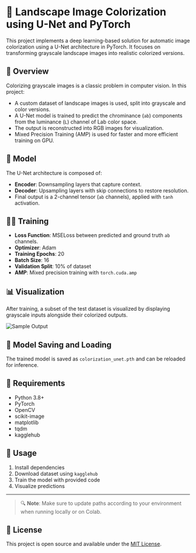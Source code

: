 # 🌄 Landscape Image Colorization using U-Net and PyTorch

This project implements a deep learning-based solution for automatic image colorization using a U-Net architecture in PyTorch. It focuses on transforming grayscale landscape images into realistic colorized versions.

## 📌 Overview

Colorizing grayscale images is a classic problem in computer vision. In this project:

- A custom dataset of landscape images is used, split into grayscale and color versions.
- A U-Net model is trained to predict the chrominance (`ab`) components from the luminance (`L`) channel of Lab color space.
- The output is reconstructed into RGB images for visualization.
- Mixed Precision Training (AMP) is used for faster and more efficient training on GPU.

## 🧠 Model

The U-Net architecture is composed of:

- **Encoder**: Downsampling layers that capture context.
- **Decoder**: Upsampling layers with skip connections to restore resolution.
- Final output is a 2-channel tensor (`ab` channels), applied with `tanh` activation.

## 🏋️‍♂️ Training

- **Loss Function**: MSELoss between predicted and ground truth `ab` channels.
- **Optimizer**: Adam
- **Training Epochs**: 20
- **Batch Size**: 16
- **Validation Split**: 10% of dataset
- **AMP**: Mixed precision training with `torch.cuda.amp`

## 📊 Visualization

After training, a subset of the test dataset is visualized by displaying grayscale inputs alongside their colorized outputs.

![Sample Output](#) <!-- Optionally replace with a real image -->

## 💾 Model Saving and Loading

The trained model is saved as `colorization_unet.pth` and can be reloaded for inference.

## 🚀 Requirements

- Python 3.8+
- PyTorch
- OpenCV
- scikit-image
- matplotlib
- tqdm
- kagglehub

## 🔧 Usage

1. Install dependencies
2. Download dataset using `kagglehub`
3. Train the model with provided code
4. Visualize predictions

---

> 🔍 **Note**: Make sure to update paths according to your environment when running locally or on Colab.

## 📜 License

This project is open source and available under the [MIT License](LICENSE).

